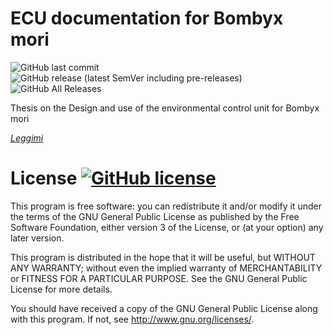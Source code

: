 # ECU documentation for Bombyx mori

![GitHub last commit](https://img.shields.io/github/last-commit/GLWine/ECU-Bombyx?logo=github&style=social)
![GitHub release (latest SemVer including pre-releases)](https://img.shields.io/github/v/release/GLWine/ECU-Bombyx?include_prereleases&style=social)
![GitHub All Releases](https://img.shields.io/github/downloads/GLWine/ECU-Bombyx/total?style=social)

Thesis on the Design and use of the environmental control unit for Bombyx mori 

[*Leggimi*](https://github.com/GLWine/ECU-Bombyx/blob/master/README.it_IT.md)

# License   [![GitHub license](https://img.shields.io/github/license/GLWine/ECU-Bombyx)](https://github.com/GLWine/ECU-Bombyx/blob/master/LICENSE.md)

This program is free software: you can redistribute it and/or modify
it under the terms of the GNU General Public License as published by
the Free Software Foundation, either version 3 of the License, or
(at your option) any later version.

This program is distributed in the hope that it will be useful,
but WITHOUT ANY WARRANTY; without even the implied warranty of
MERCHANTABILITY or FITNESS FOR A PARTICULAR PURPOSE.  See the
GNU General Public License for more details.

You should have received a copy of the GNU General Public License
along with this program.  If not, see <http://www.gnu.org/licenses/>.
